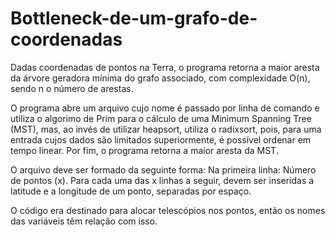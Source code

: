 # Bottleneck-de-um-grafo-de-coordenadas
Dadas coordenadas de pontos na Terra, o programa retorna a maior aresta da árvore geradora mínima do grafo associado, com complexidade O(n), sendo n o número de arestas.

O programa abre um arquivo cujo nome é passado por linha de comando e utiliza o algorimo de Prim para o cálculo de uma Minimum Spanning Tree (MST), mas, ao invés de utilizar heapsort, utiliza o radixsort, pois, para uma entrada cujos dados são limitados superiormente, é possível ordenar em tempo linear. Por fim, o programa retorna a maior aresta da MST.

O arquivo deve ser formado da seguinte forma:
Na primeira linha: Número de pontos (x).
Para cada uma das x linhas a seguir, devem ser inseridas a latitude e a longitude de um ponto, separadas por espaço.

O código era destinado para alocar telescópios nos pontos, então os nomes das variáveis têm relação com isso.

